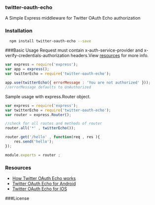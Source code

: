 ### twitter-oauth-echo
A Simple Express middleware for Twitter OAuth Echo authorization 

### Installation 

```bash 
  npm install twitter-oauth-echo --save 
```

###Basic Usage
Request must contain x-auth-service-provider and x-verify-credentials-authorization headers.View [resources](#resources) for more info.

```javascript
var express = require('express');
var app = express();
var twitterEcho = require('twitter-oauth-echo');

app.use(twitterEcho({ errorMessage : 'You are not authorized' })); 
//errorMessage defaults to UnAuthorized 

```
Sample usage with express.Router object. 
```javascript 
var express = require('express');
var twitterEcho = require('twitter-oauth-echo');
var router = express.Router();

//check for all routes and methods of router 
router.all('*' , twitterEcho());

router.get('/hello' , function(req , res ){
	res.send('hello');
});

module.exports = router ;
```

### Resources 
- [How Twitter OAuth Echo works](https://dev.twitter.com/oauth/echo) 
- [Twitter OAuth Echo for Android](https://dev.twitter.com/twitter-kit/android/oauth-echo)
- [Twitter OAuth Echo for IOS](https://dev.twitter.com/twitter-kit/ios/oauth-echo)

###License 
